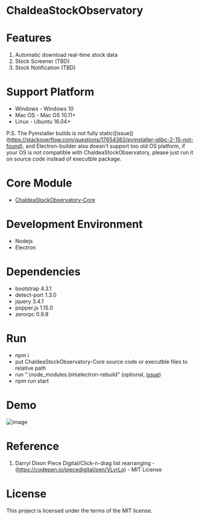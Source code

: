 # ChaldeaStockObservatory

# Features
1.	Automatic download real-time stock data
2.	Stock Screener 		(TBD)
3.  Stock Notification 	(TBD)

# Support Platform 
  * Windows - Windows 10
  * Mac OS  - Mac OS 10.11+
  * Linux   - Ubuntu 16.04+
  
  P.S. 
  The Pyinstaller builds is not fully static([issue])(https://stackoverflow.com/questions/17654363/pyinstaller-glibc-2-15-not-found), and Electron-builder also doesn't support too old OS platform, if your OS is not compatible with ChaldeaStockObservatory, please just run it on source code instead of executble package.

# Core Module
  * [ChaldeaStockObservatory-Core](https://github.com/zmcx16/ChaldeaStockObservatory-Core)
  
# Development Environment
  * Nodejs
  * Electron  
  
# Dependencies
  * bootstrap 		4.3.1
  * detect-port 	1.3.0
  * jquery 			3.4.1
  * popper.js 		1.15.0
  * zerorpc			0.9.8

# Run
  * npm i
  * put ChaldeaStockObservatory-Core source code or executble files to relative path
  * run ".\node_modules\.bin\electron-rebuild" (optional, [issue](https://github.com/chunyenHuang/hummusRecipe/issues/70))
  * npm run start

  
# Demo

![image](https://github.com/zmcx16/ChaldeaStockObservatory/blob/master/ChaldeaStockObservatory/demo1.png)


# Reference
1. Darryl Dixon Piece Digital/Click-n-drag list rearranging - (https://codepen.io/piecedigital/pen/VLyrLo) - MIT License

# License
This project is licensed under the terms of the MIT license.

